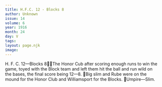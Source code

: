 ```yaml
---
title: H.F.C. 12 - Blocks 8
author: Unknown
issue: 14
volume: 6
year: 1916
month: 24
day: V
tags:
layout: page.njk
image:
---
```

H. F. C. 12—Blocks 8The Honor Cub after scoring enough runs to win the game, toyed with the Block team and left them hit the ball and run wild on the bases, the final score being 12—8. Big slim and Rube were on the mound for the Honor Club and Williamsport for the Blocks. Umpire—Slim.

